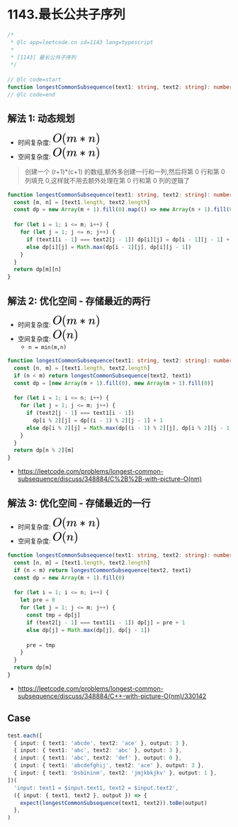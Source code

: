# 1143.最长公共子序列

```ts
/*
 * @lc app=leetcode.cn id=1143 lang=typescript
 *
 * [1143] 最长公共子序列
 */

// @lc code=start
function longestCommonSubsequence(text1: string, text2: string): number {}
// @lc code=end
```

## 解法 1: 动态规划

- 时间复杂度: <!-- $O(m*n)$ --> <img style="transform: translateY(0.1em); background: white;" src="svg/o-m-multiply-n.svg" alt="O(m*n)">
- 空间复杂度: <!-- $O(m*n)$ --> <img style="transform: translateY(0.1em); background: white;" src="svg/o-m-multiply-n.svg" alt="O(m*n)">

> 创建一个 (r+1)\*(c+1) 的数组,额外多创建一行和一列,然后将第 0 行和第 0 列填充 0,这样就不用去额外处理在第 0 行和第 0 列的逻辑了

```ts
function longestCommonSubsequence(text1: string, text2: string): number {
  const [m, n] = [text1.length, text2.length]
  const dp = new Array(m + 1).fill(0).map(() => new Array(n + 1).fill(0))

  for (let i = 1; i <= m; i++) {
    for (let j = 1; j <= n; j++) {
      if (text1[i - 1] === text2[j - 1]) dp[i][j] = dp[i - 1][j - 1] + 1
      else dp[i][j] = Math.max(dp[i - 1][j], dp[i][j - 1])
    }
  }
  return dp[m][n]
}
```

## 解法 2: 优化空间 - 存储最近的两行

- 时间复杂度: <!-- $O(m*n)$ --> <img style="transform: translateY(0.1em); background: white;" src="svg/o-m-multiply-n.svg" alt="O(m*n)">
- 空间复杂度: <!-- $O(n)$ --> <img style="transform: translateY(0.1em); background: white;" src="svg/o-n.svg" alt="O(n)">
  - `n = min(m,n)`

```ts
function longestCommonSubsequence(text1: string, text2: string): number {
  const [n, m] = [text1.length, text2.length]
  if (n < m) return longestCommonSubsequence(text2, text1)
  const dp = [new Array(m + 1).fill(0), new Array(m + 1).fill(0)]

  for (let i = 1; i <= n; i++) {
    for (let j = 1; j <= m; j++) {
      if (text2[j - 1] === text1[i - 1])
        dp[i % 2][j] = dp[(i - 1) % 2][j - 1] + 1
      else dp[i % 2][j] = Math.max(dp[(i - 1) % 2][j], dp[i % 2][j - 1])
    }
  }
  return dp[n % 2][m]
}
```

- https://leetcode.com/problems/longest-common-subsequence/discuss/348884/C%2B%2B-with-picture-O(nm)

## 解法 3: 优化空间 - 存储最近的一行

- 时间复杂度: <!-- $O(m*n)$ --> <img style="transform: translateY(0.1em); background: white;" src="svg/o-m-multiply-n.svg" alt="O(m*n)">
- 空间复杂度: <!-- $O(n)$ --> <img style="transform: translateY(0.1em); background: white;" src="svg/o-n.svg" alt="O(n)">

```ts
function longestCommonSubsequence(text1: string, text2: string): number {
  const [n, m] = [text1.length, text2.length]
  if (n < m) return longestCommonSubsequence(text2, text1)
  const dp = new Array(m + 1).fill(0)

  for (let i = 1; i <= n; i++) {
    let pre = 0
    for (let j = 1; j <= m; j++) {
      const tmp = dp[j]
      if (text2[j - 1] === text1[i - 1]) dp[j] = pre + 1
      else dp[j] = Math.max(dp[j], dp[j - 1])

      pre = tmp
    }
  }
  return dp[m]
}
```

- https://leetcode.com/problems/longest-common-subsequence/discuss/348884/C++-with-picture-O(nm)/330142

## Case

```ts
test.each([
  { input: { text1: 'abcde', text2: 'ace' }, output: 3 },
  { input: { text1: 'abc', text2: 'abc' }, output: 3 },
  { input: { text1: 'abc', text2: 'def' }, output: 0 },
  { input: { text1: 'abcdefghij', text2: 'ace' }, output: 3 },
  { input: { text1: 'bsbininm', text2: 'jmjkbkjkv' }, output: 1 },
])(
  'input: text1 = $input.text1, text2 = $input.text2',
  ({ input: { text1, text2 }, output }) => {
    expect(longestCommonSubsequence(text1, text2)).toBe(output)
  },
)
```
